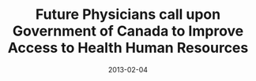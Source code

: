 ---
title: "Future Physicians call upon Government of Canada to Improve Access to Health Human Resources"
link: "/files/press-releases/archived/CFMS Press Release - Lobby Day 2013 EN.pdf"
month: "Feb"
year: 2013
date: 2013-02-04
day: 4
lang: "en"
---